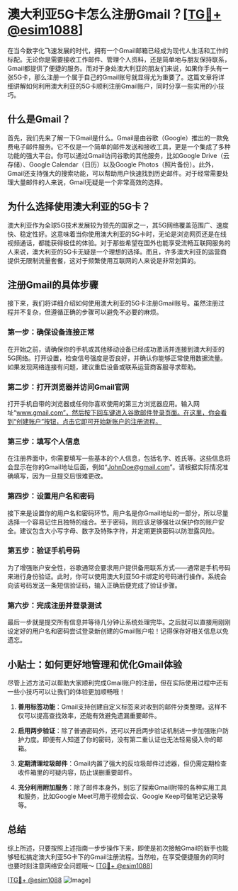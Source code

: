 # 澳大利亚5G卡怎么注册Gmail？[[TG💪+ @esim1088](https://t.me/s/esim1088)]

在当今数字化飞速发展的时代，拥有一个Gmail邮箱已经成为现代人生活和工作的标配。无论你是需要接收工作邮件、管理个人资料，还是简单地与朋友保持联系，Gmail都提供了便捷的服务。而对于身处澳大利亚的朋友们来说，如果你手头有一张5G卡，那么注册一个属于自己的Gmail账号就显得尤为重要了。这篇文章将详细讲解如何利用澳大利亚的5G卡顺利注册Gmail账户，同时分享一些实用的小技巧。

## 什么是Gmail？

首先，我们先来了解一下Gmail是什么。Gmail是由谷歌（Google）推出的一款免费电子邮件服务。它不仅是一个简单的邮件发送和接收工具，更是一个集成了多种功能的强大平台。你可以通过Gmail访问谷歌的其他服务，比如Google Drive（云存储）、Google Calendar（日历）以及Google Photos（照片备份）。此外，Gmail还支持强大的搜索功能，可以帮助用户快速找到历史邮件。对于经常需要处理大量邮件的人来说，Gmail无疑是一个非常高效的选择。

## 为什么选择使用澳大利亚的5G卡？

澳大利亚作为全球5G技术发展较为领先的国家之一，其5G网络覆盖范围广、速度快、稳定性好。这意味着当你使用澳大利亚的5G卡时，无论是浏览网页还是在线视频通话，都能获得极佳的体验。对于那些希望在国外也能享受流畅互联网服务的人来说，澳大利亚的5G卡无疑是一个理想的选择。而且，许多澳大利亚的运营商提供无限制流量套餐，这对于频繁使用互联网的人来说是非常划算的。

## 注册Gmail的具体步骤

接下来，我们将详细介绍如何使用澳大利亚的5G卡注册Gmail账号。虽然注册过程并不复杂，但遵循正确的步骤可以避免不必要的麻烦。

### 第一步：确保设备连接正常

在开始之前，请确保你的手机或其他移动设备已经成功激活并连接到澳大利亚的5G网络。打开设置，检查信号强度是否良好，并确认你能够正常使用数据流量。如果发现网络连接有问题，建议重启设备或联系运营商客服寻求帮助。

### 第二步：打开浏览器并访问Gmail官网

打开手机自带的浏览器或任何你喜欢使用的第三方浏览器应用。输入网址“www.gmail.com”，然后按下回车键进入谷歌邮件登录页面。在这里，你会看到“创建账户”按钮，点击它即可开始新账户的注册流程。

### 第三步：填写个人信息

在注册界面中，你需要填写一些基本的个人信息，包括名字、姓氏等。这些信息将会显示在你的Gmail地址后面，例如“JohnDoe@gmail.com”。请根据实际情况准确填写，因为一旦提交后很难更改。

### 第四步：设置用户名和密码

接下来是设置你的用户名和密码环节。用户名是你Gmail地址的一部分，所以尽量选择一个容易记住且独特的组合。至于密码，则应该足够强壮以保护你的账户安全。建议包含大小写字母、数字及特殊字符，并定期更换密码以防泄露风险。

### 第五步：验证手机号码

为了增强账户安全性，谷歌通常会要求用户提供备用联系方式——通常是手机号码来进行身份验证。此时，你可以使用澳大利亚5G卡绑定的号码进行操作。系统会向该号码发送一条短信验证码，输入正确后便完成了验证步骤。

### 第六步：完成注册并登录测试

最后一步就是提交所有信息并等待几分钟让系统处理完毕。之后就可以直接用刚刚设定好的用户名和密码尝试登录新创建的Gmail账户啦！记得保存好相关信息以免遗忘。

## 小贴士：如何更好地管理和优化Gmail体验

尽管上述方法可以帮助大家顺利完成Gmail账户的注册，但在实际使用过程中还有一些小技巧可以让我们的体验更加顺畅哦！

1. **善用标签功能**：Gmail支持创建自定义标签来对收到的邮件分类整理。这样不仅可以提高查找效率，还能有效避免遗漏重要邮件。
   
2. **启用两步验证**：除了普通密码外，还可以开启两步验证机制进一步加强账户防护力度。即便有人知道了你的密码，没有第二重认证也无法轻易侵入你的邮箱。

3. **定期清理垃圾邮件**：Gmail内置了强大的反垃圾邮件过滤器，但仍需定期检查收件箱里的可疑内容，防止误删重要邮件。

4. **充分利用附加服务**：除了邮件本身外，别忘了探索Gmail附带的各种实用工具和服务，比如Google Meet可用于视频会议、Google Keep可做笔记记录等等。

## 总结

综上所述，只要按照上述指南一步步操作下来，即使是初次接触Gmail的新手也能够轻松搞定澳大利亚5G卡下的Gmail注册流程。当然啦，在享受便捷服务的同时也要时刻注意网络安全问题哦～ [[TG💪+ @esim1088](https://t.me/s/esim1088)]

[[TG💪+ @esim1088](https://t.me/s/esim1088) ![Image](https://i.postimg.cc/4NQfJmqS/Snipaste-2025-05-13-00-14-12.png)]